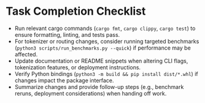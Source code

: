 # Task Completion Checklist
- Run relevant cargo commands (`cargo fmt`, `cargo clippy`, `cargo test`) to ensure formatting, linting, and tests pass.
- For tokenizer or routing changes, consider running targeted benchmarks (`python3 scripts/run_benchmarks.py --quick`) if performance may be affected.
- Update documentation or README snippets when altering CLI flags, tokenization features, or deployment instructions.
- Verify Python bindings (`python3 -m build && pip install dist/*.whl`) if changes impact the package interface.
- Summarize changes and provide follow-up steps (e.g., benchmark reruns, deployment considerations) when handing off work.